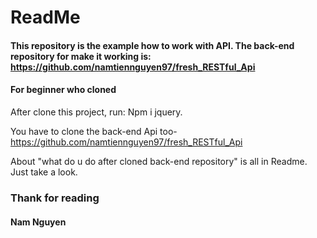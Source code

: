 # ReadMe

#### This repository is the example how to work with API. The back-end repository for make it working is: https://github.com/namtiennguyen97/fresh_RESTful_Api

#### For beginner who cloned

After clone this project, run: Npm i jquery.

You have to clone the back-end Api too- https://github.com/namtiennguyen97/fresh_RESTful_Api

About "what do u do after cloned back-end repository" is all in Readme. Just take a look.

### Thank for reading

#### Nam Nguyen
